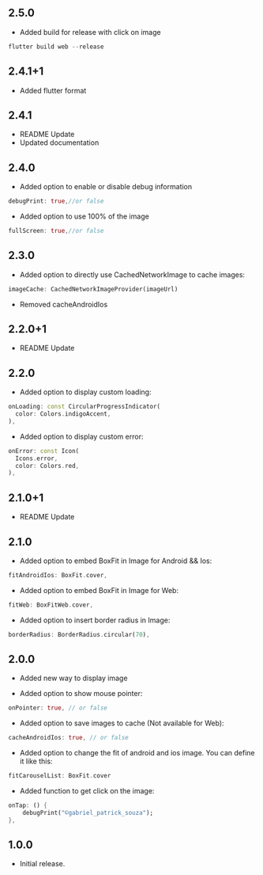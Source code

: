 ## 2.5.0

* Added build for release with click on image
```dart
flutter build web --release
```

## 2.4.1+1

* Added flutter format

## 2.4.1

* README Update
* Updated documentation

## 2.4.0

* Added option to enable or disable debug information
```dart
debugPrint: true,//or false
```

* Added option to use 100% of the image
```dart
fullScreen: true,//or false
```

## 2.3.0

* Added option to directly use CachedNetworkImage to cache images:
```dart
imageCache: CachedNetworkImageProvider(imageUrl)
```

* Removed cacheAndroidIos

## 2.2.0+1

* README Update

## 2.2.0

* Added option to display custom loading:
```dart
onLoading: const CircularProgressIndicator(
  color: Colors.indigoAccent,
),
```

* Added option to display custom error:
```dart
onError: const Icon(
  Icons.error,
  color: Colors.red,
),
```

## 2.1.0+1

* README Update

## 2.1.0

* Added option to embed BoxFit in Image for Android && Ios:
```dart
fitAndroidIos: BoxFit.cover,
```

* Added option to embed BoxFit in Image for Web:
```dart
fitWeb: BoxFitWeb.cover,
```

* Added option to insert border radius in Image:
```dart
borderRadius: BorderRadius.circular(70),
```

## 2.0.0

* Added new way to display image

* Added option to show mouse pointer:
```dart
onPointer: true, // or false
```

* Added option to save images to cache (Not available for Web):
```dart
cacheAndroidIos: true, // or false
```

* Added option to change the fit of android and ios image. You can define it like this:
```dart
fitCarouselList: BoxFit.cover
```

* Added function to get click on the image:
```dart
onTap: () {
    debugPrint("©gabriel_patrick_souza");
},
```

## 1.0.0

* Initial release.
